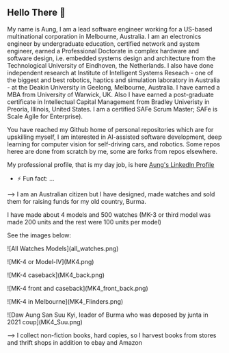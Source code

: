 ## Hello There 👋

My name is Aung, I am a lead software engineer working for a US-based multinational corporation in Melbourne, Australia. I am an electronics engineer by undergraduate education, certified network and system engineer, earned a Professional Doctorate in complex hardware and software design, i.e. embedded systems design and architecture from the Technological University of Eindhoven, the Netherlands. I also have done independent research at Institute of Intelligent Systems Reseach - one of the biggest and best robotics, haptics and simulation laboratory in Australia - at the Deakin University in Geelong, Melbourne, Australia. I have earned a MBA from University of Warwick, UK. Also I have earned a post-graduate certificate in Intellectual Capital Management from Bradley Univeristy in Preoria, Illinois, United States. I am a certified SAFe Scrum Master; SAFe is Scale Agile for Enterprise).

You have reached my Github home of personal repositories which are for upskilling myself, I am interested in AI-assisted
software development, deep learning for computer vision for self-driving cars, and robotics. Some repos heree are done from
scratch by me, some are forks from repos elsewhere.



My professional profile, that is my day job, is here [Aung's LinkedIn Profile](https://www.linkedin.com/in/aungkyawsoe/)



* ⚡ Fun fact: ...



--> I am an Australian citizen but I have designed, made watches and sold them for raising funds for my old country, Burma.

I have made about 4 models and 500 watches (MK-3 or third model was made 200 units and the rest were 100 units per model)

See the images below:



!\[All Watches Models](all\_watches.png)



!\[MK-4 or Model-IV](MK4.png)



!\[MK-4 caseback](MK4\_back.png)



!\[MK-4 front and caseback](MK4\_front\_back.png)



!\[MK-4 in Melbourne](MK4\_Flinders.png)



!\[Daw Aung San Suu Kyi, leader of Burma who was deposed by junta in 2021 coup](MK4\_Suu.png)



--> I collect non-fiction books, hard copies, so I harvest books from stores and thrift shops in addition to ebay and Amazon

